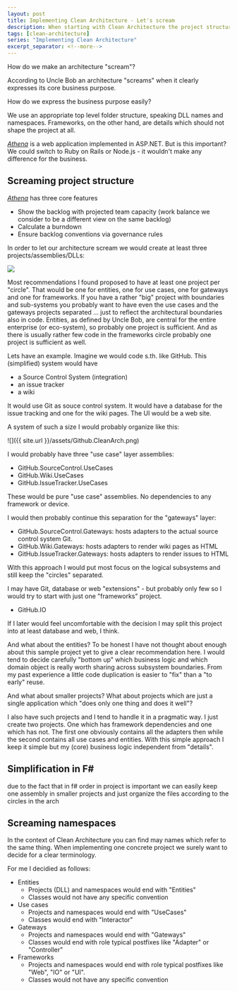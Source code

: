 ```yaml
---
layout: post
title: Implementing Clean Architecture - Let's scream
description: When starting with Clean Architecture the project structure like folders, DLLs and namespaces is one of the first questions.
tags: [clean-architecture]
series: "Implementing Clean Architecture"
excerpt_separator: <!--more-->
---
```


How do we make an architecture "scream"?

According to Uncle Bob an architecture "screams" when it clearly expresses its core business purpose.

How do we express the business purpose easily?

We use an appropriate top level folder structure, speaking DLL names and namespaces.
Frameworks, on the other hand, are details which should not shape the project at all.

*[Athena](/implementing-clean-architecture)* is a web application implemented in ASP.NET. But is this important?
We could switch to Ruby on Rails or Node.js - it wouldn't make any difference for the business.

<!--more-->

## Screaming project structure

*[Athena](/implementing-clean-architecture)* has three core features

- Show the backlog with projected team capacity (work balance we consider to be a different view on the same backlog)
- Calculate a burndown
- Ensure backlog conventions via governance rules

In order to let our architecture scream we would create at least three projects/assemblies/DLLs:


<img src="{{ site.url }}/assets/clean-architecture/Circles.png" class="dynimg"/>

Most recommendations I found proposed to have at least one project per "circle". That would be one for entities, one for 
use cases, one for gateways and one for frameworks. If you have a rather "big" project with boundaries and sub-systems
you probably want to have even the use cases and the gateways projects separated ... just to reflect the architectural
boundaries also in code. Entities, as defined by Uncle Bob, are central for the entire enterprise (or eco-system), so
probably one project is sufficient. And as there is usually rather few code in the frameworks circle probably one
project is sufficient as well.

Lets have an example. Imagine we would code s.th. like GitHub. This (simplified) system would have

- a Source Control System (integration)
- an issue tracker 
- a wiki

It would use Git as souce control system. It would have a database for the issue tracking and one for the wiki pages.
The UI would be a web site.

A system of such a size I would probably organize like this:

![]({{ site.url }}/assets/Github.CleanArch.png)

I would probably have three "use case" layer assemblies:

- GitHub.SourceControl.UseCases
- GitHub.Wiki.UseCases
- GitHub.IssueTracker.UseCases

These would be pure "use case" assemblies. No dependencies to any framework or device.

I would then probably continue this separation for the "gateways" layer:

- GitHub.SourceControl.Gateways: hosts adapters to the actual source control system Git.
- GitHub.Wiki.Gateways: hosts adapters to render wiki pages as HTML
- GitHub.IssueTracker.Gateways: hosts adapters to render issues to HTML

With this approach I would put most focus on the logical subsystems and still keep the "circles" separated.

I may have Git, database or web "extensions" - but probably only few so I would try to start with just one "frameworks" project.

- GitHub.IO

If I later would feel uncomfortable with the decision I may split this project into at least database and web, I think.

And what about the entities? To be honest I have not thought about enough about this sample project yet to 
give a clear recommendation here. I would tend to decide carefully "bottom up" which business logic and which domain object
is really worth sharing across subsystem boundaries.
From my past experience a little code duplication is easier to "fix" than a "to early" reuse.


And what about smaller projects? What about projects which are just a single application which "does only one thing and does it well"?

I also have such projects and I tend to handle it in a pragmatic way. 
I just create two projects. One which has framework dependencies and one which has not. The first one obviously contains all 
the adapters then while the second contains all use cases and entities. With this simple approach I keep it simple but my 
(core) business logic independent from "details".

## Simplification in F#

due to the fact that in f# order in project is important we can easily keep one assembly in smaller projects and just 
organize the files according to the circles in the arch

## Screaming namespaces

In the context of Clean Architecture you can find may names which refer to the same thing. 
When implementing one concrete project we surely want to decide for a clear terminology.

For me I decidied as follows:

- Entities
  - Projects (DLL) and namespaces would end with "Entities"
  - Classes would not have any specific convention
- Use cases
  - Projects and namespaces would end with "UseCases"
  - Classes would end with "Interactor"
- Gateways
  - Projects and namespaces would end with "Gateways"
  - Classes would end with role typical postfixes like "Adapter" or "Controller"
- Frameworks
  - Projects and namespaces would end with role typical postfixes like "Web", "IO" or "UI".
  - Classes would not have any specific convention
